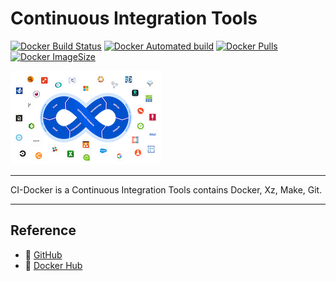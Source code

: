 # Continuous Integration Tools

[![Docker Build Status](https://img.shields.io/docker/build/c18s/ci-docker.svg)][dockerhub_build]
[![Docker Automated build](https://img.shields.io/docker/automated/c18s/ci-docker.svg)][dockerhub]
[![Docker Pulls](https://img.shields.io/docker/pulls/c18s/ci-docker.svg)][dockerhub]
[![Docker ImageSize](https://images.microbadger.com/badges/image/c18s/ci-docker.svg)][dockerhub_tag]

![Dante](https://raw.githubusercontent.com/c18s/Dockerfiles/master/ci-docker/logo.png)

---

CI-Docker is a Continuous Integration Tools contains Docker, Xz, Make, Git.

---

## Reference

- 🐛 [GitHub][github]
- 🐳 [Docker Hub][dockerhub]

[dockerhub]: https://hub.docker.com/r/c18s/ci-docker/
[dockerhub_tag]: https://hub.docker.com/r/c18s/ci-docker/tags/
[dockerhub_build]: https://hub.docker.com/r/c18s/ci-docker/builds/
[github]: https://github.com/c18s/Dockerfiles/tree/master/ci-docker/
